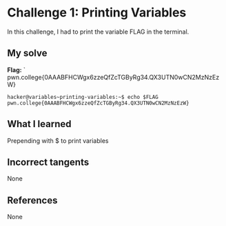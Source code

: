 # Challenge 1: Printing Variables
In this challenge, I had to print the variable FLAG in the terminal. 

## My solve
**Flag:** ` pwn.college{0AAABFHCWgx6zzeQfZcTGByRg34.QX3UTN0wCN2MzNzEzW}


```
hacker@variables~printing-variables:~$ echo $FLAG
pwn.college{0AAABFHCWgx6zzeQfZcTGByRg34.QX3UTN0wCN2MzNzEzW}
```

## What I learned
Prepending with $ to print variables

## Incorrect tangents
None

## References
None
